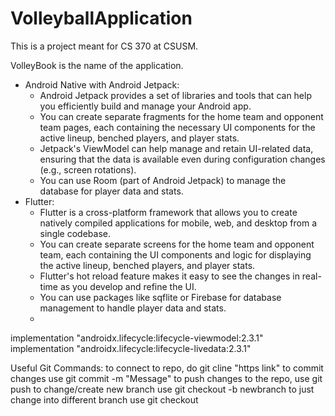 # VolleyballApplication
This is a project meant for CS 370 at CSUSM. 


VolleyBook is the name of the application. 


* Android Native with Android Jetpack:
    * Android Jetpack provides a set of libraries and tools that can help you efficiently build and manage your Android app.
    * You can create separate fragments for the home team and opponent team pages, each containing the necessary UI components for the active lineup, benched players, and player stats.
    * Jetpack's ViewModel can help manage and retain UI-related data, ensuring that the data is available even during configuration changes (e.g., screen rotations).
    * You can use Room (part of Android Jetpack) to manage the database for player data and stats.  
* Flutter:
    * Flutter is a cross-platform framework that allows you to create natively compiled applications for mobile, web, and desktop from a single codebase.
    * You can create separate screens for the home team and opponent team, each containing the UI components and logic for displaying the active lineup, benched players, and player stats.
    * Flutter's hot reload feature makes it easy to see the changes in real-time as you develop and refine the UI.
    * You can use packages like sqflite or Firebase for database management to handle player data and stats.
    * 

implementation "androidx.lifecycle:lifecycle-viewmodel:2.3.1"
implementation "androidx.lifecycle:lifecycle-livedata:2.3.1"


Useful Git Commands:
to connect to repo, do git cline "https link"
to commit changes use git commit -m "Message"
to push changes to the repo, use git push
to change/create new branch use git checkout -b newbranch
to just change into different branch use git checkout

